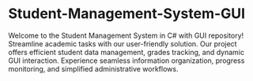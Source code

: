 # Student-Management-System-GUI
Welcome to the Student Management System in C# with GUI repository! Streamline academic tasks with our user-friendly solution. Our project offers efficient student data management, grades tracking, and dynamic GUI interaction. Experience seamless information organization, progress monitoring, and simplified administrative workflows. 
